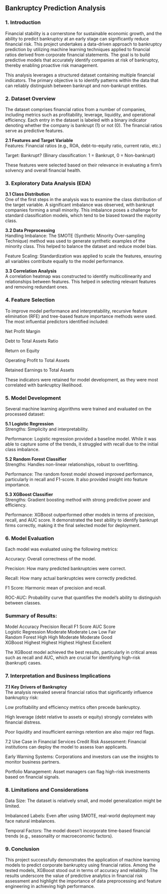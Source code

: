## Bankruptcy Prediction Analysis  

### 1. Introduction  
Financial stability is a cornerstone for sustainable economic growth, and the ability to predict bankruptcy at an early stage can significantly reduce financial risk. This project undertakes a data-driven approach to bankruptcy prediction by utilizing machine learning techniques applied to financial ratios derived from corporate financial statements. The goal is to build predictive models that accurately identify companies at risk of bankruptcy, thereby enabling proactive risk management. 
  
This analysis leverages a structured dataset containing multiple financial indicators. The primary objective is to identify patterns within the data that can reliably distinguish between bankrupt and non-bankrupt entities.  

### 2. Dataset Overview  
The dataset comprises financial ratios from a number of companies, including metrics such as profitability, leverage, liquidity, and operational efficiency. Each entry in the dataset is labeled with a binary indicator denoting whether the company is bankrupt (1) or not (0). The financial ratios serve as predictive features.  

**2.1 Features and Target Variable**  
Features: Financial ratios (e.g., ROA, debt-to-equity ratio, current ratio, etc.)  
  
Target: Bankrupt? (Binary classification: 1 = Bankrupt, 0 = Non-bankrupt)  
  
These features were selected based on their relevance in evaluating a firm’s solvency and overall financial health.  
  
### 3. Exploratory Data Analysis (EDA)  
**3.1 Class Distribution**  
One of the first steps in the analysis was to examine the class distribution of the target variable. A significant imbalance was observed, with bankrupt companies forming a small minority. This imbalance poses a challenge for standard classification models, which tend to be biased toward the majority class.  
  
**3.2 Data Preprocessing**  
Handling Imbalance: The SMOTE (Synthetic Minority Over-sampling Technique) method was used to generate synthetic examples of the minority class. This helped to balance the dataset and reduce model bias.  
  
Feature Scaling: Standardization was applied to scale the features, ensuring all variables contribute equally to the model performance.  
  
**3.3 Correlation Analysis**  
A correlation heatmap was constructed to identify multicollinearity and relationships between features. This helped in selecting relevant features and removing redundant ones.  
  
### 4. Feature Selection  
To improve model performance and interpretability, recursive feature elimination (RFE) and tree-based feature importance methods were used. The most influential predictors identified included:  

Net Profit Margin  

Debt to Total Assets Ratio  

Return on Equity  

Operating Profit to Total Assets  

Retained Earnings to Total Assets  

These indicators were retained for model development, as they were most correlated with bankruptcy likelihood.  
  
### 5. Model Development  
Several machine learning algorithms were trained and evaluated on the processed dataset:  
  
**5.1 Logistic Regression**  
Strengths: Simplicity and interpretability.  
  
Performance: Logistic regression provided a baseline model. While it was able to capture some of the trends, it struggled with recall due to the initial class imbalance.  
  
**5.2 Random Forest Classifier**  
Strengths: Handles non-linear relationships, robust to overfitting.  
  
Performance: The random forest model showed improved performance, particularly in recall and F1-score. It also provided insight into feature importance.  
  
**5.3 XGBoost Classifier**  
Strengths: Gradient boosting method with strong predictive power and efficiency.  
  
Performance: XGBoost outperformed other models in terms of precision, recall, and AUC score. It demonstrated the best ability to identify bankrupt firms correctly, making it the final selected model for deployment.  

### 6. Model Evaluation  
Each model was evaluated using the following metrics:  
  
Accuracy: Overall correctness of the model.  

Precision: How many predicted bankruptcies were correct.  

Recall: How many actual bankruptcies were correctly predicted.  
  
F1 Score: Harmonic mean of precision and recall.  
  
ROC-AUC: Probability curve that quantifies the model’s ability to distinguish between classes.  
  
### Summary of Results:
Model	Accuracy	Precision	Recall	F1 Score	AUC Score  
Logistic Regression	Moderate	Moderate	Low	Low	Fair  
Random Forest	High	High	Moderate	Moderate	Good  
XGBoost	Highest	Highest	Highest	Highest	Excellent  

The XGBoost model achieved the best results, particularly in critical areas such as recall and AUC, which are crucial for identifying high-risk (bankrupt) cases.  
  
### 7. Interpretation and Business Implications  
**7.1 Key Drivers of Bankruptcy**  
The analysis revealed several financial ratios that significantly influence bankruptcy risk:  
  
Low profitability and efficiency metrics often precede bankruptcy.  

High leverage (debt relative to assets or equity) strongly correlates with financial distress.  

Poor liquidity and insufficient earnings retention are also major red flags.

7.2 Use Case in Financial Services
Credit Risk Assessment: Financial institutions can deploy the model to assess loan applicants.

Early Warning Systems: Corporations and investors can use the insights to monitor business partners.

Portfolio Management: Asset managers can flag high-risk investments based on financial signals.

### 8. Limitations and Considerations  
Data Size: The dataset is relatively small, and model generalization might be limited.  
  
Imbalanced Labels: Even after using SMOTE, real-world deployment may face natural imbalances.  
  
Temporal Factors: The model doesn’t incorporate time-based financial trends (e.g., seasonality or macroeconomic factors).  
  
### 9. Conclusion  
This project successfully demonstrates the application of machine learning models to predict corporate bankruptcy using financial ratios. Among the tested models, XGBoost stood out in terms of accuracy and reliability. The results underscore the value of predictive analytics in financial risk assessment and highlight the importance of data preprocessing and feature engineering in achieving high performance.  


